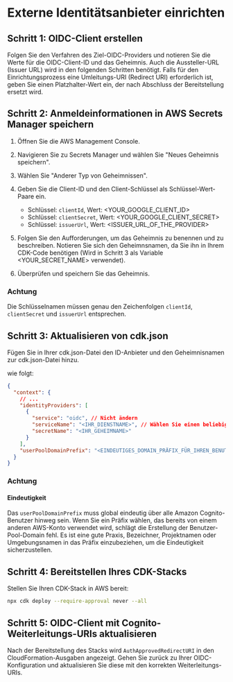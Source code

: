 # Externe Identitätsanbieter einrichten

## Schritt 1: OIDC-Client erstellen

Folgen Sie den Verfahren des Ziel-OIDC-Providers und notieren Sie die Werte für die OIDC-Client-ID und das Geheimnis. Auch die Aussteller-URL (Issuer URL) wird in den folgenden Schritten benötigt. Falls für den Einrichtungsprozess eine Umleitungs-URI (Redirect URI) erforderlich ist, geben Sie einen Platzhalter-Wert ein, der nach Abschluss der Bereitstellung ersetzt wird.

## Schritt 2: Anmeldeinformationen in AWS Secrets Manager speichern

1. Öffnen Sie die AWS Management Console.
2. Navigieren Sie zu Secrets Manager und wählen Sie "Neues Geheimnis speichern".
3. Wählen Sie "Anderer Typ von Geheimnissen".
4. Geben Sie die Client-ID und den Client-Schlüssel als Schlüssel-Wert-Paare ein.

   - Schlüssel: `clientId`, Wert: <YOUR_GOOGLE_CLIENT_ID>
   - Schlüssel: `clientSecret`, Wert: <YOUR_GOOGLE_CLIENT_SECRET>
   - Schlüssel: `issuerUrl`, Wert: <ISSUER_URL_OF_THE_PROVIDER>

5. Folgen Sie den Aufforderungen, um das Geheimnis zu benennen und zu beschreiben. Notieren Sie sich den Geheimnsnamen, da Sie ihn in Ihrem CDK-Code benötigen (Wird in Schritt 3 als Variable <YOUR_SECRET_NAME> verwendet).
6. Überprüfen und speichern Sie das Geheimnis.

### Achtung

Die Schlüsselnamen müssen genau den Zeichenfolgen `clientId`, `clientSecret` und `issuerUrl` entsprechen.

## Schritt 3: Aktualisieren von cdk.json

Fügen Sie in Ihrer cdk.json-Datei den ID-Anbieter und den Geheimnisnamen zur cdk.json-Datei hinzu.

wie folgt:

```json
{
  "context": {
    // ...
    "identityProviders": [
      {
        "service": "oidc", // Nicht ändern
        "serviceName": "<IHR_DIENSTNAME>", // Wählen Sie einen beliebigen Wert
        "secretName": "<IHR_GEHEIMNAME>"
      }
    ],
    "userPoolDomainPrefix": "<EINDEUTIGES_DOMAIN_PRÄFIX_FÜR_IHREN_BENUTZER-POOL>"
  }
}
```

### Achtung

#### Eindeutigkeit

Das `userPoolDomainPrefix` muss global eindeutig über alle Amazon Cognito-Benutzer hinweg sein. Wenn Sie ein Präfix wählen, das bereits von einem anderen AWS-Konto verwendet wird, schlägt die Erstellung der Benutzer-Pool-Domain fehl. Es ist eine gute Praxis, Bezeichner, Projektnamen oder Umgebungsnamen in das Präfix einzubeziehen, um die Eindeutigkeit sicherzustellen.

## Schritt 4: Bereitstellen Ihres CDK-Stacks

Stellen Sie Ihren CDK-Stack in AWS bereit:

```sh
npx cdk deploy --require-approval never --all
```

## Schritt 5: OIDC-Client mit Cognito-Weiterleitungs-URIs aktualisieren

Nach der Bereitstellung des Stacks wird `AuthApprovedRedirectURI` in den CloudFormation-Ausgaben angezeigt. Gehen Sie zurück zu Ihrer OIDC-Konfiguration und aktualisieren Sie diese mit den korrekten Weiterleitungs-URIs.